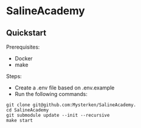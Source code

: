 # SalineAcademy

## Quickstart
 
Prerequisites:
  - Docker
  - make

Steps:
  - Create a .env file based on .env.example
  - Run the following commands:

```shell
git clone git@github.com:Mysterken/SalineAcademy.
cd SalineAcademy
git submodule update --init --recursive
make start
```
